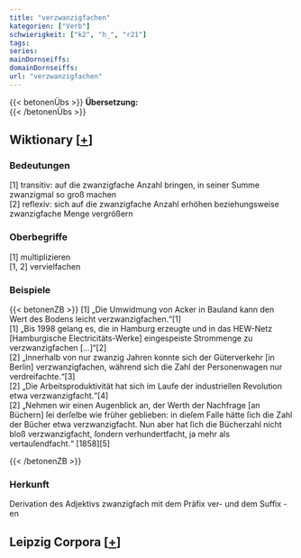```yaml
---
title: "verzwanzigfachen"
kategorien: ["Verb"]
schwierigkeit: ["k2", "h_", "r21"]
tags:
series:
mainDornseiffs:
domainDornseiffs:
url: "verzwanzigfachen"
---
```


{{< betonenÜbs >}}
**Übersetzung:**  
{{< /betonenÜbs >}}

## Wiktionary [[+](https://de.wiktionary.org/wiki/verzwanzigfachen)]

### Bedeutungen
[1] transitiv: auf die zwanzigfache Anzahl bringen, in seiner Summe zwanzigmal so groß machen  
[2] reflexiv: sich auf die zwanzigfache Anzahl erhöhen beziehungsweise zwanzigfache Menge vergrößern  

### Oberbegriffe
[1] multiplizieren  
[1, 2] vervielfachen  

### Beispiele
{{< betonenZB >}}
[1] „Die Umwidmung von Acker in Bauland kann den Wert des Bodens leicht verzwanzigfachen.“[1]  
[1] „Bis 1998 gelang es, die in Hamburg erzeugte und in das HEW-Netz [Hamburgische Electricitäts-Werke] eingespeiste Strommenge zu verzwanzigfachen […]“[2]  
[2] „Innerhalb von nur zwanzig Jahren konnte sich der Güterverkehr [in Berlin] verzwanzigfachen, während sich die Zahl der Personenwagen nur verdreifachte.“[3]  
[2] „Die Arbeitsproduktivität hat sich im Laufe der industriellen Revolution etwa verzwanzigfacht.“[4]  
[2] „Nehmen wir einen Augenblick an, der Werth der Nachfrage [an Büchern] ſei derſelbe wie früher geblieben: in dieſem Falle hätte ſich die Zahl der Bücher etwa verzwanzigfacht. Nun aber hat ſich die Bücherzahl nicht bloß verzwanzigfacht, ſondern verhundertfacht, ja mehr als vertauſendfacht.“ [1858][5]  

{{< /betonenZB >}}
### Herkunft
Derivation des Adjektivs zwanzigfach mit dem Präfix ver- und dem Suffix -en  


## Leipzig Corpora [[+](https://corpora.uni-leipzig.de/en/res?word=verzwanzigfachen&corpusId=deu_newscrawl-public_2018)]

